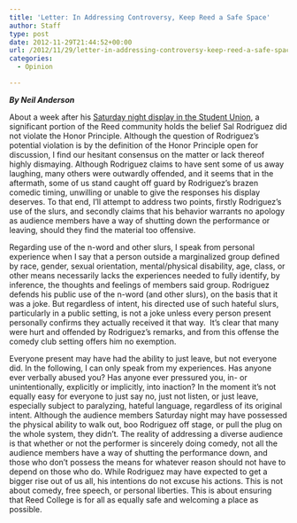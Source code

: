 ```yaml
---
title: 'Letter: In Addressing Controversy, Keep Reed a Safe Space'
author: Staff
type: post
date: 2012-11-29T21:44:52+00:00
url: /2012/11/29/letter-in-addressing-controversy-keep-reed-a-safe-space/
categories:
  - Opinion

---
```

_**By Neil Anderson**_

About a week after his [Saturday night display in the Student Union][1], a significant portion of the Reed community holds the belief Sal Rodriguez did not violate the Honor Principle. Although the question of Rodriguez&#8217;s potential violation is by the definition of the Honor Principle open for discussion, I find our hesitant consensus on the matter or lack thereof highly dismaying. Although Rodriguez claims to have sent some of us away laughing, many others were outwardly offended, and it seems that in the aftermath, some of us stand caught off guard by Rodriguez&#8217;s brazen comedic timing, unwilling or unable to give the responses his display deserves. To that end, I&#8217;ll attempt to address two points, firstly Rodriguez&#8217;s use of the slurs, and secondly claims that his behavior warrants no apology as audience members have a way of shutting down the performance or leaving, should they find the material too offensive.

Regarding use of the n-word and other slurs, I speak from personal experience when I say that a person outside a marginalized group defined by race, gender, sexual orientation, mental/physical disability, age, class, or other means necessarily lacks the experiences needed to fully identify, by inference, the thoughts and feelings of members said group. Rodriguez defends his public use of the n-word (and other slurs), on the basis that it was a joke. But regardless of intent, his directed use of such hateful slurs, particularly in a public setting, is not a joke unless every person present personally confirms they actually received it that way.  It&#8217;s clear that many were hurt and offended by Rodriguez&#8217;s remarks, and from this offense the comedy club setting offers him no exemption.

Everyone present may have had the ability to just leave, but not everyone did. In the following, I can only speak from my experiences. Has anyone ever verbally abused you? Has anyone ever pressured you, in- or unintentionally, explicitly or implicitly, into inaction? In the moment it&#8217;s not equally easy for everyone to just say no, just not listen, or just leave, especially subject to paralyzing, hateful language, regardless of its original intent. Although the audience members Saturday night may have possessed the physical ability to walk out, boo Rodriguez off stage, or pull the plug on the whole system, they didn&#8217;t. The reality of addressing a diverse audience is that whether or not the performer is sincerely doing comedy, not all the audience members have a way of shutting the performance down, and those who don&#8217;t possess the means for whatever reason should not have to depend on those who do. While Rodriguez may have expected to get a bigger rise out of us all, his intentions do not excuse his actions. This is not about comedy, free speech, or personal liberties. This is about ensuring that Reed College is for all as equally safe and welcoming a place as possible.

 [1]: http://www.reedquest.org/2012/11/comedian-under-fire-for-comments-about-diversity-gender-equality-and-sexual-assault/ "Comedian Under Fire for “misogynistic, racist, and homophobic” Comments"